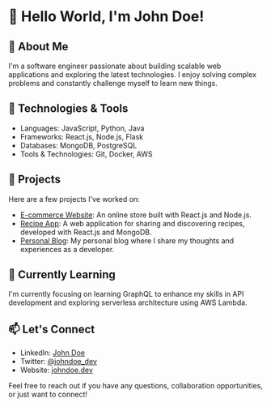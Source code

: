 # 👋 Hello World, I'm John Doe!

## 🚀 About Me
I'm a software engineer passionate about building scalable web applications and exploring the latest technologies. I enjoy solving complex problems and constantly challenge myself to learn new things.

## 🔧 Technologies & Tools
- Languages: JavaScript, Python, Java
- Frameworks: React.js, Node.js, Flask
- Databases: MongoDB, PostgreSQL
- Tools & Technologies: Git, Docker, AWS

## 💼 Projects
Here are a few projects I've worked on:
- [E-commerce Website](https://github.com/johndoe/ecommerce): An online store built with React.js and Node.js.
- [Recipe App](https://github.com/johndoe/recipe-app): A web application for sharing and discovering recipes, developed with React.js and MongoDB.
- [Personal Blog](https://github.com/johndoe/blog): My personal blog where I share my thoughts and experiences as a developer.

## 🌱 Currently Learning
I'm currently focusing on learning GraphQL to enhance my skills in API development and exploring serverless architecture using AWS Lambda.

## 📫 Let's Connect
- LinkedIn: [John Doe](https://www.linkedin.com/in/johndoe/)
- Twitter: [@johndoe_dev](https://twitter.com/johndoe_dev)
- Website: [johndoe.dev](https://www.johndoe.dev/)

Feel free to reach out if you have any questions, collaboration opportunities, or just want to connect!

